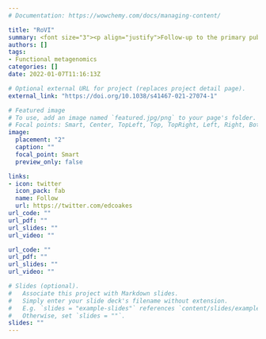 ```yaml
---
# Documentation: https://wowchemy.com/docs/managing-content/

title: "RoVI"
summary: <font size="3"><p align="justify">Follow-up to the primary publication. We aim to use shotgun metagenomics to identify risk factors for impaired oral rotavirus vaccine efficacy in low-income countries, via microbiome and pathway analysis.</p></font>
authors: []
tags:
- Functional metagenomics
categories: []
date: 2022-01-07T11:16:13Z

# Optional external URL for project (replaces project detail page).
external_link: "https://doi.org/10.1038/s41467-021-27074-1"

# Featured image
# To use, add an image named `featured.jpg/png` to your page's folder.
# Focal points: Smart, Center, TopLeft, Top, TopRight, Left, Right, BottomLeft, Bottom, BottomRight.
image:
  placement: "2"
  caption: ""
  focal_point: Smart
  preview_only: false

links:
- icon: twitter
  icon_pack: fab
  name: Follow
  url: https://twitter.com/edcoakes
url_code: ""
url_pdf: ""
url_slides: ""
url_video: ""

url_code: ""
url_pdf: ""
url_slides: ""
url_video: ""

# Slides (optional).
#   Associate this project with Markdown slides.
#   Simply enter your slide deck's filename without extension.
#   E.g. `slides = "example-slides"` references `content/slides/example-slides.md`.
#   Otherwise, set `slides = ""`.
slides: ""
---
```


